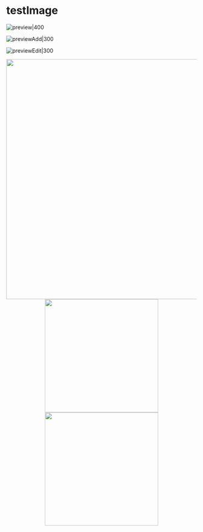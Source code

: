 # testImage

![preview|400](https://downloader.disk.yandex.ru/preview/9b1fca7161ed16546c5ae5f07ba09e946244f44d1be8f101de43418f3a7bf939/660c37db/ud6Hp4MQRadY-PJDZ0hWYUwbctcD4fzDrusCSMTmj7vRwZYSpCxV1Gf28V5GTEwKU40xTLD7TZ5AajxFmvxobw%3D%3D?uid=0&filename=2024-04-02_11-33-22.jpg&disposition=inline&hash=&limit=0&content_type=image%2Fjpeg&owner_uid=0&tknv=v2&size=2560x1272)

![previewAdd|300](https://downloader.disk.yandex.ru/preview/7a45b1df20f220f6338caca85045fb60867ba85ef1fef72127e78c2874d3a23e/660c380f/IRMHdWcNWK2GIhpJxYC5K9hYjIDk8Bx6TStyCRHLPq046SL7Pr33eDumQlzPOwExsjszxZIEh0BDdpI03Qz-WQ%3D%3D?uid=0&filename=2024-04-02_11-40-10.jpg&disposition=inline&hash=&limit=0&content_type=image%2Fjpeg&owner_uid=0&tknv=v2&size=2048x2048)

![previewEdit|300](https://downloader.disk.yandex.ru/preview/db8ea47dc831e4756e32bc7ebc67ab34fd588abf155980191c46d4e2c12c4fa0/660c3814/BiWu1tf90J77VLjnprz0D7WKi4oLBYKRiRMGSedRXbGq54Sk3rl7j8PlwWOTRBolVsw-7ulkUmct8kBg2R7LgQ%3D%3D?uid=0&filename=2024-04-02_11-40-42.jpg&disposition=inline&hash=&limit=0&content_type=image%2Fjpeg&owner_uid=0&tknv=v2&size=2048x2048)

<p align="center">
  <img src="https://downloader.disk.yandex.ru/preview/9b1fca7161ed16546c5ae5f07ba09e946244f44d1be8f101de43418f3a7bf939/660c37db/ud6Hp4MQRadY-PJDZ0hWYUwbctcD4fzDrusCSMTmj7vRwZYSpCxV1Gf28V5GTEwKU40xTLD7TZ5AajxFmvxobw%3D%3D?uid=0&filename=2024-04-02_11-33-22.jpg&disposition=inline&hash=&limit=0&content_type=image%2Fjpeg&owner_uid=0&tknv=v2&size=2560x1272" width=1280 height=636>
  <img src="https://downloader.disk.yandex.ru/preview/7a45b1df20f220f6338caca85045fb60867ba85ef1fef72127e78c2874d3a23e/660c380f/IRMHdWcNWK2GIhpJxYC5K9hYjIDk8Bx6TStyCRHLPq046SL7Pr33eDumQlzPOwExsjszxZIEh0BDdpI03Qz-WQ%3D%3D?uid=0&filename=2024-04-02_11-40-10.jpg&disposition=inline&hash=&limit=0&content_type=image%2Fjpeg&owner_uid=0&tknv=v2&size=2048x2048" width=300 height=300>
    <img src="https://downloader.disk.yandex.ru/preview/db8ea47dc831e4756e32bc7ebc67ab34fd588abf155980191c46d4e2c12c4fa0/660c3814/BiWu1tf90J77VLjnprz0D7WKi4oLBYKRiRMGSedRXbGq54Sk3rl7j8PlwWOTRBolVsw-7ulkUmct8kBg2R7LgQ%3D%3D?uid=0&filename=2024-04-02_11-40-42.jpg&disposition=inline&hash=&limit=0&content_type=image%2Fjpeg&owner_uid=0&tknv=v2&size=2048x2048" width=300 height=300>
</p>

